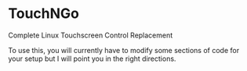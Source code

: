 # TouchNGo
Complete Linux Touchscreen Control Replacement

To use this, you will currently have to modify some sections of
code for your setup but I will point you in the right directions.


